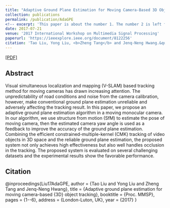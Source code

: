 ```yaml
---
title: "Adaptive Ground Plane Estimation for Moving Camera-Based 3D Object Tracking"
collection: publications
permalink: /publication/AdaGPE
<!-- excerpt: 'This paper is about the number 1. The number 2 is left for future work.' -->
date: 2017-07-21
venue: '2017 International Workshop on Multimedia Signal Processing'
paperurl: 'https://ieeexplore.ieee.org/document/8122256'
citation: 'Tao Liu, Yong Liu, <b>Zheng Tang</b> and Jenq-Neng Hwang.&quot;"Adaptive Ground Plane Estimation for Moving Camera-Based 3D Object Tracking".&quot;<i>Proceedings of 2017 International Workshop on Multimedia Signal Processing (MMSP 2017)</i>.&quot;2017.'
---
```

[[PDF]](https://ieeexplore.ieee.org/document/8122256)


## Abstract
Visual simultaneous localization and mapping (V-SLAM) based tracking method for moving cameras has drawn increasing attention. The unpredictability of road conditions and noise from the camera calibration, however, make conventional ground plane estimation unreliable and adversely affecting the tracking result. In this paper, we propose an adaptive ground plane estimation algorithm in a moving monocular camera. In our algorithm, we use structure from motion (SfM) to estimate the pose of moving camera, then the estimated camera yaw angle is used as a feedback to improve the accuracy of the ground plane estimation. Combining the efficient constrained-multiple-kernel (CMK) tracking of video objects in 3D space and the reliable ground plane estimation, the proposed system not only achieves high effectiveness but also well handles occlusion in the tracking. The proposed system is evaluated on several challenging datasets and the experimental results show the favorable performance.


## Citation
@inproceedings{Liu17AdaGPE,
author = {Tao Liu and Yong Liu and Zheng Tang and Jenq-Neng Hwang},
title = {Adaptive ground plane estimation for moving camera-based {3D} object tracking},
booktitle = {Proc. MMSP},
pages = {1--6}, 
address = {London-Luton, UK},
year = {2017}
}